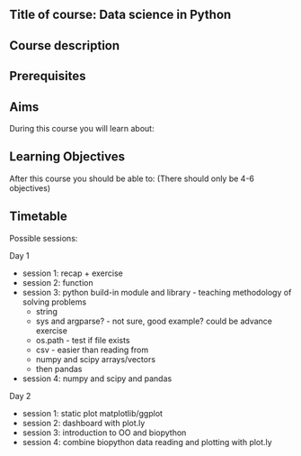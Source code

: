 ## Title of course: Data science in Python

## Course description

## Prerequisites

## Aims
During this course you will learn about: 

## Learning Objectives
After this course you should be able to: (There should only be 4-6 objectives)

## Timetable
Possible sessions:

Day 1
- session 1: recap + exercise
- session 2: function
- session 3: python build-in module and library - teaching methodology of solving problems
    - string
    - sys and argparse? - not sure, good example? could be advance exercise
    - os.path - test if file exists
    - csv - easier than reading from 
    - numpy and scipy arrays/vectors
    - then pandas
- session 4: numpy and scipy and pandas

Day 2
- session 1: static plot matplotlib/ggplot
- session 2: dashboard with plot.ly
- session 3: introduction to OO and biopython 
- session 4: combine biopython data reading and plotting with plot.ly
